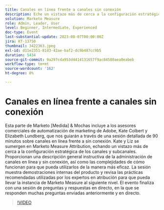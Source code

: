 ```yaml
---
title: Canales en línea frente a canales sin conexión
description: Eche un vistazo más de cerca a la configuración estratégica de los canales y subcanales, a la descripción general instructiva de la administración de canales en línea y sin conexión, a cómo funcionan , a la sesión se muestran demostraciones en el producto y se revisan las prácticas recomendadas utilizadas por los expertos en atribución
solution: Marketo Measure
role: Admin, Leader, User
level: Beginner, Intermediate, Experienced
doc-type: Event
last-substantial-update: 2023-08-07T00:00:00Z
jira: KT-13750
thumbnail: 3422363.jpeg
exl-id: d11e2351-81d3-42ae-baf2-dc9b487cc9b5
duration: 5434
source-git-commit: 9a297cda953d4414131657f9ac84580aea0eabeb
workflow-type: tm+mt
source-wordcount: '162'
ht-degree: 0%

---
```


# Canales en línea frente a canales sin conexión

Esta parte de Marketo [Medida] &amp; Mochas incluye a los asesores comerciales de automatización de marketing de Adobe, Kate Colbert y Elizabeth Lundberg, que nos guiarán a través de una sesión detallada de 90 minutos sobre canales en línea frente a sin conexión. Kate y Liz se sumergen en Marketo Measure Attribution, echando un vistazo más de cerca a la configuración estratégica de los canales y subcanales. Proporcionan una descripción general instructiva de la administración de canales en línea y sin conexión, así como las complejidades de cómo funcionan para que pueda utilizarlos de la manera más eficaz. La sesión muestra demostraciones internas del producto y revisa las prácticas recomendadas utilizadas por los expertos en atribución para que pueda llevar la instancia de Marketo Measure al siguiente nivel. El evento finaliza con una sesión de preguntas y respuestas en directo, en la que se responden muchas preguntas enviadas anteriormente y en directo.

>[!VIDEO](https://video.tv.adobe.com/v/3422363/?learn=on)
